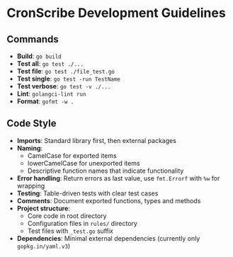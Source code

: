 # CronScribe Development Guidelines

## Commands
- **Build**: `go build`
- **Test all**: `go test ./...`
- **Test file**: `go test ./file_test.go`
- **Test single**: `go test -run TestName`
- **Test verbose**: `go test -v ./...` 
- **Lint**: `golangci-lint run`
- **Format**: `gofmt -w .`

## Code Style
- **Imports**: Standard library first, then external packages
- **Naming**: 
  - CamelCase for exported items
  - lowerCamelCase for unexported items
  - Descriptive function names that indicate functionality
- **Error handling**: Return errors as last value, use `fmt.Errorf` with `%w` for wrapping
- **Testing**: Table-driven tests with clear test cases
- **Comments**: Document exported functions, types and methods
- **Project structure**:
  - Core code in root directory
  - Configuration files in `rules/` directory
  - Test files with `_test.go` suffix
- **Dependencies**: Minimal external dependencies (currently only `gopkg.in/yaml.v3`)